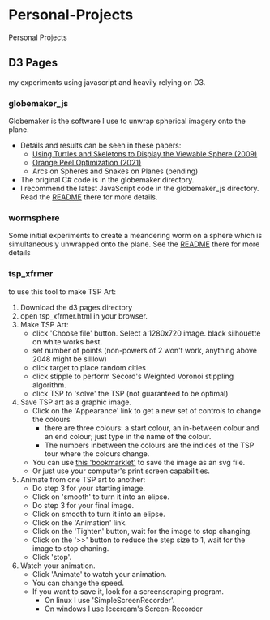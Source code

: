 # Personal-Projects
Personal Projects

## D3 Pages
my experiments using javascript and heavily relying on D3.

### globemaker_js
Globemaker is the software I use to unwrap spherical imagery onto the plane.
* Details and results can be seen in these papers:
  * [Using Turtles and Skeletons to Display the Viewable Sphere (2009)](https://archive.bridgesmathart.org/2009/bridges2009-39.html#gsc.tab=0)
  * [Orange Peel Optimization (2021)](https://archive.bridgesmathart.org/2021/bridges2021-241.pdf)
  * Arcs on Spheres and Snakes on Planes (pending)
* The original C# code is in the globemaker directory.
* I recommend the latest JavaScript code in the globemaker_js directory. Read the [README](globemaker_js/README.md) there for more details.

### wormsphere
Some initial experiments to create a meandering worm on a sphere which is simultaneously unwrapped onto the plane.  See the [README](wormsphere/README.md) there for more details

### tsp_xfrmer
to use this tool to make TSP Art:

1. Download the d3 pages directory
2. open tsp_xfrmer.html in your browser.
3. Make TSP Art:
   * click 'Choose file' button. Select a 1280x720 image. black silhouette on white works best.
   * set number of points (non-powers of 2 won't work, anything above 2048 might be sllllow)
   * click target to place random cities
   * click stipple to perform Secord's Weighted Voronoi stippling algorithm.
   * click TSP to 'solve' the TSP (not guaranteed to be optimal)
4. Save TSP art as a graphic image. 
   * Click on the 'Appearance' link to get a new set of controls to change the colours
     * there are three colours: a start colour, an in-between colour and an end colour; just type in the name of the colour.
     * The numbers inbetween the colours are the indices of the TSP tour where the colours change.
   * You can use [this 'bookmarklet'](http://nytimes.github.io/svg-crowbar/) to save the image as an svg file.
   * Or just use your computer's print screen capabilities.
5. Animate from one TSP art to another:
   * Do step 3 for your starting image.
   * Click on 'smooth' to turn it into an elipse.
   * Do step 3 for your final image.
   * Click on smooth to turn it into an elipse.
   * Click on the 'Animation' link.
   * Click on the 'Tighten' button, wait for the image to stop changing.
   * Click on the '>>' button to reduce the step size to 1, wait for the image to stop chaning.
   * Click 'stop'.
6. Watch your animation.
   * Click 'Animate' to watch your animation.
   * You can change the speed.
   * If you want to save it, look for a screenscraping program.  
     * On linux I use 'SimpleScreenRecorder'.  
     * On windows I use Icecream's Screen-Recorder
